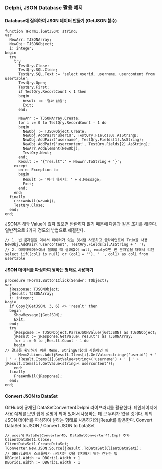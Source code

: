 ### Delphi, JSON Database 활용 예제

#### Database에 질의하여 JSON 데이터 만들기 (GetJSON 함수)
```delphi
function TForm1.jGetJSON: string;
var
  NewArr: TJSONArray;
  NewObj: TJSONObject;
  i: integer;
begin
  try
    try
      TestQry.Close;
      TestQry.SQL.Clear;
      TestQry.SQL.Text := 'select userid, username, usercontent from usertable';
      TestQry.Open;
      TestQry.First;
      if TestQry.RecordCount < 1 then
      begin
        Result := '결과 없음';
        Exit;
      end;

      NewArr := TJSONArray.Create;
      for i := 0 to TestQry.RecordCount - 1 do
      begin
        NewObj := TJSONObject.Create;
        NewObj.AddPair('userid', TestQry.Fields[0].AsString);
        NewObj.AddPair('username', TestQry.Fields[1].AsString);
        NewObj.AddPair('usercontent', TestQry.Fields[2].AsString);
        NewArr.AddElement(NewObj);
        TestQry.Next;
      end;
      Result := '{"result":' + NewArr.ToString + '}';
    except
      on e: Exception do
      begin
        Result := '에러 메시지: ' + e.Message;
        Exit;
      end;
    end;
  finally
    FreeAndNil(NewObj);
    TestQry.Close;
  end;
end;
```

JSON은 해당 Value에 값이 없으면 반환하지 않기 때문에 다음과 같은 조치를 해준다. 일반적으로 2가지 정도의 방법으로 해결한다.
```delphi
// 1. 빈 문자열을 더해서 데이터가 있는 것처럼 사용하고 클라이언트에 Trim을 사용
NewObj.AddPair('usercontent', TestQry.Fields[2].AsString + ' '); 
// 2. 데이터베이스에서 질의할 때 결과값이 null, empty이면 빈 문자열을 더해서 리턴
select iif((col1 is null) or (col1 = ''), ' ', col1) as col1 from usertable 
```

#### JSON 데이터를 파싱하여 원하는 형태로 사용하기
```delphi
procedure TForm1.Button1Click(Sender: TObject);
var
  jResponse: TJSONObject;
  jResult: TJSONArray;
  i: integer;
begin
  if Copy(jGetJSON, 3, 6) <> 'result' then
  begin
    ShowMessage(jGetJSON);
    Exit;
  end;
  try
    jResponse := TJSONObject.ParseJSONValue(jGetJSON) as TJSONObject;
    jResult := jResponse.GetValue('result') as TJSONArray;
    for i := 0 to jResult.Count - 1 do
    begin
// 결과를 확인하기 위한 Memo, StringGrid에 사용하면 됨
      Memo2.Lines.Add(jResult.Items[i].GetValue<string>('userid') + ' | ' + jResult.Items[i].GetValue<string>('username') + ' | ' + jResult.Items[i].GetValue<string>('usercontent'));
    end;
  finally
    FreeAndNil(jResponse);
  end;
end;
```

#### Convert JSON to DataSet
GitHub에 공개된 DataSetConverter4Delphi 라이브러리를 활용한다. 메인페이지에 사용 예제를 보면 쉽게 설명이 되어 있어서 사용하는 데 큰 무리가 없을 것이다. 위의 JSON 데이터를 파싱하여 원하는 형태로 사용하기의 jResult를 활용한다. Convert DataSet to JSON / Convert JSON to DataSet
```delphi
// uses에 DataSetConverter4D, DataSetConverter4D.Impl 추가
ClientDataSet1.Close;
ClientDataSet1.CreateDataSet;
TConverter.New.JSON.Source(jResult).ToDataSet(ClientDataSet1);
// DBGrid에서 스크롤바가 사리지는 것을 방지하기 위한 간단한 팁
DBGrid1.Width := DBGrid1.Width + 1;
DBGrid1.Width := DBGrid1.Width - 1;
```
